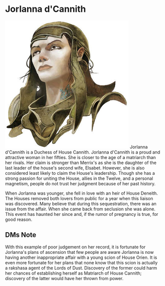 # Jorlanna d'Cannith
![](./jorlanna-dcannith.jpg)
Jorlanna d'Cannith is a Duchess of House Cannith. Jorlanna d'Cannith is a proud and attractive woman in her fifties. She is closer to the age of a matriarch than her rivals. Her claim is stronger than Merrix's as she is the daughter of the last leader of the house's second wife, Elsabet. However, she is also considered least likely to claim the House's leadership. Though she has a strong passion for uniting the House, allies in the Twelve, and a personal magnetism, people do not trust her judgment because of her past history.

When Jorlanna was younger, she fell in love with an heir of House Deneith. The Houses removed both lovers from public for a year when this liaison was discovered. Many believe that during this sequestration, there was an issue from the affair. When she came back from seclusion she was alone. This event has haunted her since and, if the rumor of pregnancy is true, for good reason.

## DMs Note
With this example of poor judgement on her record, it is fortunate for Jorlanna's plans of ascension that few people are aware Jorlanna is now having another inappropriate affair with a young scion of House Orien. It is even more fortunate for her plans that none know that this scion is actually a rakshasa agent of the Lords of Dust. Discovery of the former could harm her chances of establishing herself as Matriarch of House Cannith; discovery of the latter would have her thrown from power.
